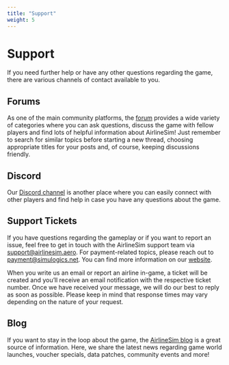 ```yaml
---
title: "Support"
weight: 5
---
```


# Support

If you need further help or have any other questions regarding the game, there are various channels of contact available to you.

## Forums

As one of the main community platforms, the [forum](https://forums.airlinesim.aero/) provides a wide variety of categories where you can ask questions, discuss the game with fellow players and find lots of helpful information about AirlineSim! Just remember to search for similar topics before starting a new thread, choosing appropriate titles for your posts and, of course, keeping discussions friendly.

## Discord

Our [Discord channel](https://discord.com/invite/5K2Axks) is another place where you can easily connect with other players and find help in case you have any questions about the game.

## Support Tickets

If you have questions regarding the gameplay or if you want to report an issue, feel free to get in touch with the AirlineSim support team via support@airlinesim.aero. For payment-related topics, please reach out to payment@simulogics.net. You can find more information on our [website](https://www.airlinesim.aero/blog/pages/support/).

When you write us an email or report an airline in-game, a ticket will be created and you’ll receive an email notification with the respective ticket number. Once we have received your message, we will do our best to reply as soon as possible. Please keep in mind that response times may vary depending on the nature of your request.

## Blog

If you want to stay in the loop about the game, the [AirlineSim blog](https://www.airlinesim.aero/blog/) is a great source of information. Here, we share the latest news regarding game world launches, voucher specials, data patches, community events and more!
